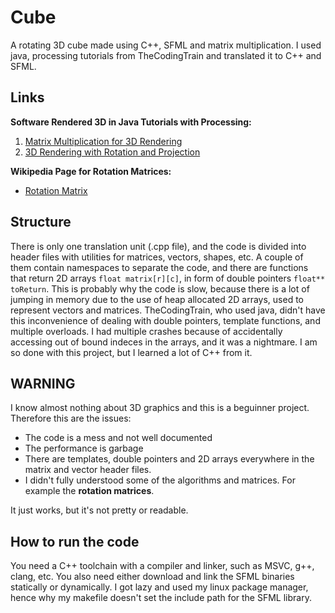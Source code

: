 # Cube
A rotating 3D cube made using C++, SFML and matrix multiplication.
I used java, processing tutorials from TheCodingTrain and translated it to C++ and SFML.

## Links

**Software Rendered 3D in Java Tutorials with Processing:**
1. [Matrix Multiplication for 3D Rendering](https://www.youtube.com/watch?v=tzsgS19RRc8)
2. [3D Rendering with Rotation and Projection](https://www.youtube.com/watch?v=p4Iz0XJY-Qk)

**Wikipedia Page for Rotation Matrices:**
- [Rotation Matrix](https://en.wikipedia.org/wiki/Rotation_matrix)

## Structure

There is only one translation unit (.cpp file), and the code is divided into header files with utilities for matrices, vectors, shapes, etc.
A couple of them contain namespaces to separate the code, and there are functions that return 2D arrays `float matrix[r][c]`, in form of double pointers `float** toReturn`. This is probably why the code is slow, because there is a lot of jumping in memory due to the use of heap allocated 2D arrays, used to represent vectors and matrices. TheCodingTrain, who used java, didn't have this inconvenience of dealing with double pointers, template functions, and multiple overloads. I had multiple crashes because of accidentally accessing out of bound indeces in the arrays, and it was a nightmare. I am so done with this project, but I learned a lot of C++ from it.

## WARNING

I know almost nothing about 3D graphics and this is a beguinner project. Therefore this are the issues:

- The code is a mess and not well documented
- The performance is garbage
- There are templates, double pointers and 2D arrays everywhere in the matrix and vector header files.
- I didn't fully understood some of the algorithms and matrices. For example the __rotation matrices__.

It just works, but it's not pretty or readable.

## How to run the code


You need a C++ toolchain with a compiler and linker, such as MSVC, g++, clang, etc. You also need either download and link the SFML binaries statically or dynamically. I got lazy and used my linux package manager, hence why my makefile doesn't set the include path for the SFML library.
